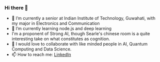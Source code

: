 ### Hi there 👋

<!--
**AryanVerma2204/AryanVerma2204** is a ✨ _special_ ✨ repository because its `README.md` (this file) appears on your GitHub profile.

Here are some ideas to get you started:

- 🔭 I’m currently working on ...
🌱 I’m currently learning 
- 👯 I’m looking to collaborate on ...
- 🤔 I’m looking for help with ...
- 💬 Ask me about ...
- 📫 How to reach me: ...
- 😄 Pronouns: ...
- ⚡ Fun fact: ...
-->
- 🔭 I’m currently a senior at Indian Institute of Technology, Guwahati, with my major in Electronics and Communication
- 🌱 I’m currently learning node.js and deep learning
- I'm a proponent of Strong AI, though Searle's chinese room is a quite interesting take on what constitutes as cognition.
- 👯 I would love to collaborate with like minded people in AI, Quantum Computing and Data Science.
- 📫 How to reach me: [LinkedIn](https://www.linkedin.com/in/aryan-verma-99b3a1195/)
